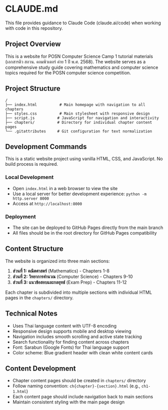 # CLAUDE.md

This file provides guidance to Claude Code (claude.ai/code) when working with code in this repository.

## Project Overview

This is a website for POSN Computer Science Camp 1 tutorial materials (เอกสารติว สอวน. คอมพิวเตอร์ ค่าย 1 ปี พ.ศ. 2568). The website serves as a comprehensive study guide covering mathematics and computer science topics required for the POSN computer science competition.

## Project Structure

```
/
├── index.html          # Main homepage with navigation to all chapters
├── styles.css          # Main stylesheet with responsive design
├── script.js          # JavaScript for navigation and interactivity
├── chapters/          # Directory for individual chapter content pages
└── .gitattributes     # Git configuration for text normalization
```

## Development Commands

This is a static website project using vanilla HTML, CSS, and JavaScript. No build process is required.

### Local Development
- Open `index.html` in a web browser to view the site
- Use a local server for better development experience: `python -m http.server 8000`
- Access at `http://localhost:8000`

### Deployment
- The site can be deployed to GitHub Pages directly from the main branch
- All files should be in the root directory for GitHub Pages compatibility

## Content Structure

The website is organized into three main sections:

1. **ส่วนที่ 1: คณิตศาสตร์** (Mathematics) - Chapters 1-8
2. **ส่วนที่ 2: วิทยาการคำนวณ** (Computer Science) - Chapters 9-10  
3. **ส่วนที่ 3: แนวข้อสอบและกลยุทธ์** (Exam Prep) - Chapters 11-12

Each chapter is subdivided into multiple sections with individual HTML pages in the `chapters/` directory.

## Technical Notes

- Uses Thai language content with UTF-8 encoding
- Responsive design supports mobile and desktop viewing
- Navigation includes smooth scrolling and active state tracking
- Search functionality for finding content across chapters
- Font: Sarabun (Google Fonts) for Thai language support
- Color scheme: Blue gradient header with clean white content cards

## Content Development

- Chapter content pages should be created in `chapters/` directory
- Follow naming convention: `ch{chapter}-{section}.html` (e.g., `ch1-1.html`)
- Each content page should include navigation back to main sections
- Maintain consistent styling with the main page design